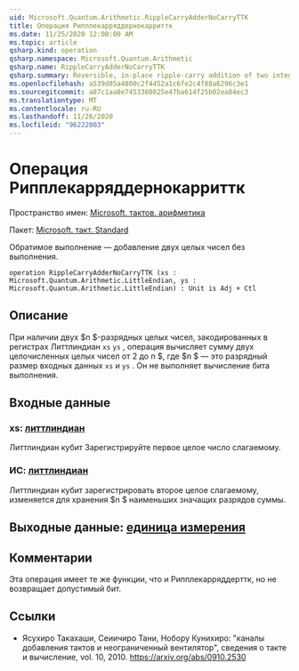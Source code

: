 ```yaml
---
uid: Microsoft.Quantum.Arithmetic.RippleCarryAdderNoCarryTTK
title: Операция Рипплекарряддернокарриттк
ms.date: 11/25/2020 12:00:00 AM
ms.topic: article
qsharp.kind: operation
qsharp.namespace: Microsoft.Quantum.Arithmetic
qsharp.name: RippleCarryAdderNoCarryTTK
qsharp.summary: Reversible, in-place ripple-carry addition of two integers without carry out.
ms.openlocfilehash: a539d85a4800c2f4452a1c6fe2c4f88a6296c3e1
ms.sourcegitcommit: a87c1aa8e7453360025e47ba614f25b02ea84ec3
ms.translationtype: MT
ms.contentlocale: ru-RU
ms.lasthandoff: 11/26/2020
ms.locfileid: "96222003"
---
```

# <a name="ripplecarryaddernocarryttk-operation"></a>Операция Рипплекарряддернокарриттк

Пространство имен: [Microsoft. тактов. арифметика](xref:Microsoft.Quantum.Arithmetic)

Пакет: [Microsoft. такт. Standard](https://nuget.org/packages/Microsoft.Quantum.Standard)


Обратимое выполнение — добавление двух целых чисел без выполнения.

```qsharp
operation RippleCarryAdderNoCarryTTK (xs : Microsoft.Quantum.Arithmetic.LittleEndian, ys : Microsoft.Quantum.Arithmetic.LittleEndian) : Unit is Adj + Ctl
```


## <a name="description"></a>Описание

При наличии двух $n $-разрядных целых чисел, закодированных в регистрах Литтлиндиан `xs` `ys` , операция вычисляет сумму двух целочисленных целых чисел от 2 до n $, где $n $ — это разрядный размер входных данных `xs` и `ys` . Он не выполняет вычисление бита выполнения.

## <a name="input"></a>Входные данные

### <a name="xs--littleendian"></a>xs: [литтлиндиан](xref:Microsoft.Quantum.Arithmetic.LittleEndian)

Литтлиндиан кубит Зарегистрируйте первое целое число слагаемому.


### <a name="ys--littleendian"></a>ИС: [литтлиндиан](xref:Microsoft.Quantum.Arithmetic.LittleEndian)

Литтлиндиан кубит зарегистрировать второе целое слагаемому, изменяется для хранения $n $ наименьших значащих разрядов суммы.



## <a name="output--unit"></a>Выходные данные: [единица измерения](xref:microsoft.quantum.lang-ref.unit)



## <a name="remarks"></a>Комментарии

Эта операция имеет те же функции, что и Рипплекарряддерттк, но не возвращает допустимый бит.

## <a name="references"></a>Ссылки

- Ясухиро Такахаши, Сеиичиро Тани, Нобору Кунихиро: "каналы добавления тактов и неограниченный вентилятор", сведения о такте и вычисление, vol. 10, 2010.
  https://arxiv.org/abs/0910.2530